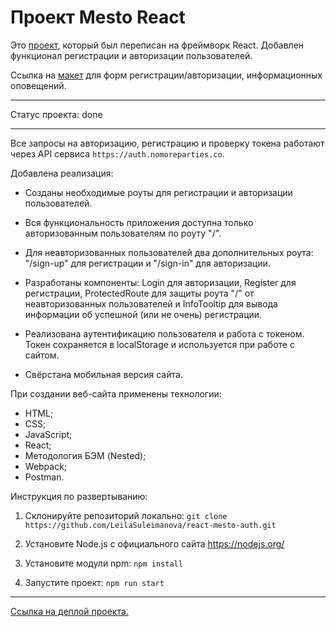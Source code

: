 # Проект Mesto React

Это [проект](https://github.com/LeilaSuleimanova/mesto), который был переписан на фреймворк React.
Добавлен функционал регистрации и авторизации пользователей.

Ссылка на [макет](https://www.figma.com/file/5H3gsn5lIGPwzBPby9jAOo/Sprint-14-RU?node-id=0%3A1) для форм регистрации/авторизации, информационных оповещений.

---

Статус проекта: done

---

Все запросы на авторизацию, регистрацию и проверку токена работают через API сервиса `https://auth.nomoreparties.co`.

Добавлена реализация:

- Созданы необходимые роуты для регистрации и авторизации пользователей.

- Вся функциональность приложения доступна только авторизованным пользователям по роуту "/".

- Для неавторизованных пользователей два дополнительных роута: "/sign-up" для регистрации и "/sign-in" для авторизации.

- Разработаны компоненты: Login для авторизации, Register для регистрации, ProtectedRoute для защиты роута "/" от неавторизованных пользователей и InfoTooltip для вывода информации об успешной (или не очень) регистрации.

- Реализована аутентификацию пользователя и работа с токеном. Токен сохраняется в localStorage и используется при работе с сайтом.

- Свёрстана мобильная версия сайта.

При создании веб-сайта применены технологии:

- HTML;
- CSS;
- JavaScript;
- React;
- Методология БЭМ (Nested);
- Webpack;
- Postman.

Инструкция по развертыванию:

1. Склонируйте репозиторий локально: `git clone https://github.com/LeilaSuleimanova/react-mesto-auth.git`

2. Установите Node.js с официального сайта https://nodejs.org/

3. Установите модули npm: `npm install`

4. Запустите проект: `npm run start`

---

[Ссылка на деплой проекта.](https://leilasuleimanova.github.io/react-mesto-auth/)
